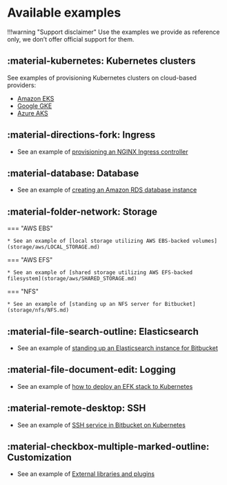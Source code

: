 # Available examples 

!!!warning "Support disclaimer"
    Use the examples we provide as reference only, we don’t offer official support for them. 

## :material-kubernetes: Kubernetes clusters 
See examples of provisioning Kubernetes clusters on cloud-based providers:
   
  * [Amazon EKS](cluster/EKS_SETUP.md) 
  * [Google GKE](cluster/GKE_SETUP.md)
  * [Azure AKS](cluster/AKS_SETUP.md)

## :material-directions-fork: Ingress
* See an example of [provisioning an NGINX Ingress controller](ingress/INGRESS_NGINX.md)

## :material-database: Database
* See an example of [creating an Amazon RDS database instance](database/AMAZON_RDS.md)

## :material-folder-network: Storage
=== "AWS EBS"

    * See an example of [local storage utilizing AWS EBS-backed volumes](storage/aws/LOCAL_STORAGE.md)

=== "AWS EFS"

    * See an example of [shared storage utilizing AWS EFS-backed filesystem](storage/aws/SHARED_STORAGE.md)

=== "NFS"

    * See an example of [standing up an NFS server for Bitbucket](storage/nfs/NFS.md)

## :material-file-search-outline: Elasticsearch
* See an example of [standing up an Elasticsearch instance for Bitbucket](elasticsearch/BITBUCKET_ELASTICSEARCH.md)

## :material-file-document-edit: Logging
* See an example of [how to deploy an EFK stack to Kubernetes](logging/efk/EFK.md)

## :material-remote-desktop: SSH
* See an example of [SSH service in Bitbucket on Kubernetes](ssh/SSH_BITBUCKET.md)

## :material-checkbox-multiple-marked-outline: Customization
* See an example of [External libraries and plugins](external_libraries/EXTERNAL_LIBS.md)